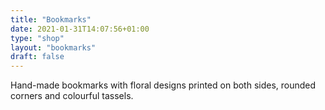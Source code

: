```yaml
---
title: "Bookmarks"
date: 2021-01-31T14:07:56+01:00
type: "shop"
layout: "bookmarks"
draft: false
---
```


Hand-made bookmarks with floral designs printed on both sides, rounded corners and colourful tassels.